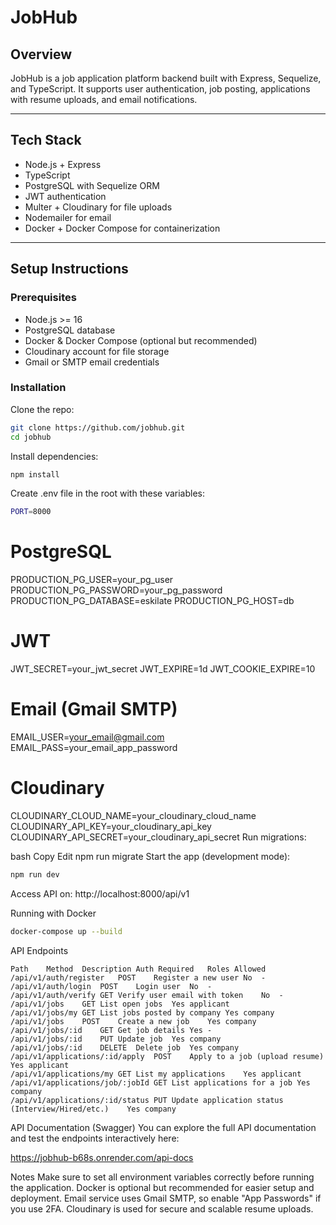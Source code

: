 # JobHub

## Overview
JobHub is a job application platform backend built with Express, Sequelize, and TypeScript. It supports user authentication, job posting, applications with resume uploads, and email notifications.

---

## Tech Stack
- Node.js + Express  
- TypeScript  
- PostgreSQL with Sequelize ORM  
- JWT authentication  
- Multer + Cloudinary for file uploads  
- Nodemailer for email  
- Docker + Docker Compose for containerization  

---

## Setup Instructions

### Prerequisites
- Node.js >= 16  
- PostgreSQL database  
- Docker & Docker Compose (optional but recommended)  
- Cloudinary account for file storage  
- Gmail or SMTP email credentials  

### Installation

Clone the repo:
```bash
git clone https://github.com/jobhub.git
cd jobhub
```
Install dependencies:
```bash
npm install
```
Create .env file in the root with these variables:
```bash
PORT=8000
```
# PostgreSQL
PRODUCTION_PG_USER=your_pg_user
PRODUCTION_PG_PASSWORD=your_pg_password
PRODUCTION_PG_DATABASE=eskilate
PRODUCTION_PG_HOST=db

# JWT
JWT_SECRET=your_jwt_secret
JWT_EXPIRE=1d
JWT_COOKIE_EXPIRE=10

# Email (Gmail SMTP)
EMAIL_USER=your_email@gmail.com
EMAIL_PASS=your_email_app_password

# Cloudinary
CLOUDINARY_CLOUD_NAME=your_cloudinary_cloud_name
CLOUDINARY_API_KEY=your_cloudinary_api_key
CLOUDINARY_API_SECRET=your_cloudinary_api_secret
Run migrations:

bash
Copy
Edit
npm run migrate
Start the app (development mode):

```bash
npm run dev
```
Access API on:
http://localhost:8000/api/v1

Running with Docker
```bash
docker-compose up --build
```
API Endpoints
```
Path	Method	Description	Auth Required	Roles Allowed
/api/v1/auth/register	POST	Register a new user	No	-
/api/v1/auth/login	POST	Login user	No	-
/api/v1/auth/verify	GET	Verify user email with token	No	-
/api/v1/jobs	GET	List open jobs	Yes	applicant
/api/v1/jobs/my	GET	List jobs posted by company	Yes	company
/api/v1/jobs	POST	Create a new job	Yes	company
/api/v1/jobs/:id	GET	Get job details	Yes	-
/api/v1/jobs/:id	PUT	Update job	Yes	company
/api/v1/jobs/:id	DELETE	Delete job	Yes	company
/api/v1/applications/:id/apply	POST	Apply to a job (upload resume)	Yes	applicant
/api/v1/applications/my	GET	List my applications	Yes	applicant
/api/v1/applications/job/:jobId	GET	List applications for a job	Yes	company
/api/v1/applications/:id/status	PUT	Update application status (Interview/Hired/etc.)	Yes	company
```

API Documentation (Swagger)
You can explore the full API documentation and test the endpoints interactively here:

https://jobhub-b68s.onrender.com/api-docs

Notes
Make sure to set all environment variables correctly before running the application.
Docker is optional but recommended for easier setup and deployment.
Email service uses Gmail SMTP, so enable "App Passwords" if you use 2FA.
Cloudinary is used for secure and scalable resume uploads.
